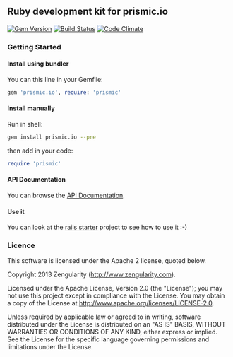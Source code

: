 ## Ruby development kit for prismic.io

[![Gem Version](https://badge.fury.io/rb/prismic.io.png)](http://badge.fury.io/rb/prismic.io)
[![Build Status](https://api.travis-ci.org/prismicio/ruby-kit.png)](https://travis-ci.org/prismicio/ruby-kit)
[![Code Climate](https://codeclimate.com/github/prismicio/ruby-kit.png)](https://codeclimate.com/github/prismicio/ruby-kit)

### Getting Started

#### Install using bundler

You can this line in your Gemfile:

```ruby
gem 'prismic.io', require: 'prismic'
```

#### Install manually

Run in shell:

```sh
gem install prismic.io --pre
```

then add in your code:

```ruby
require 'prismic'
```

#### API Documentation

You can browse the [API Documentation](http://prismicio.github.io/ruby-kit/).

#### Use it

You can look at the [rails starter](https://github.com/prismicio/ruby-rails-starter) project to see how to use it :-)

### Licence

This software is licensed under the Apache 2 license, quoted below.

Copyright 2013 Zengularity (http://www.zengularity.com).

Licensed under the Apache License, Version 2.0 (the "License"); you may not use this project except in compliance with the License. You may obtain a copy of the License at http://www.apache.org/licenses/LICENSE-2.0.

Unless required by applicable law or agreed to in writing, software distributed under the License is distributed on an "AS IS" BASIS, WITHOUT WARRANTIES OR CONDITIONS OF ANY KIND, either express or implied. See the License for the specific language governing permissions and limitations under the License.
